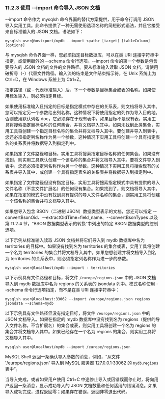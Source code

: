 ### 11.2.3 使用 --import 命令导入 JSON 文档

--import 命令作为 mysqlsh 命令界面的替代方案提供，用于命令行调用 JSON 导入实用工具。此命令提供了一种无需使用选项名称的简短形式语法，并且它接受来自标准输入的 JSON 文档。语法如下：

```shell
mysqlsh user@host:port/mydb --import <path> [target] [tableColumn] [options]
```

与 mysqlsh 命令界面一样，您必须指定目标数据库，可以在类 URI 连接字符串中指定，或使用额外的 --schema 命令行选项。--import 命令的第一个参数是包含要导入的 JSON 文档的文件的文件路径。要从标准输入读取 JSON 文档，请使用破折号（-）代替文件路径。输入流的结束是文件结束指示符，在 Unix 系统上为 Ctrl+D，在 Windows 系统上为 Ctrl+Z。

指定路径（或 - 代表标准输入）后，下一个参数是目标集合或表的名称。如果使用标准输入，则必须指定目标。

如果使用标准输入且指定的目标是指定模式中存在的关系表，则文档将导入其中。您可以指定另一个参数给出列名称，这种情况下将使用指定的列作为导入目的地。否则使用默认列名 doc，它必须存在于现有表中。如果目标不是现有表，实用工具将搜索指定目标名称的任何集合，并将文档导入其中。如果未找到此类集合，实用工具将创建一个指定目标名称的集合并将文档导入其中。要创建并导入到表中，您还必须指定列名称作为另一个参数，这种情况下实用工具将创建一个具有指定表名的关系表并将数据导入到指定列中。

如果指定了文件路径和目标，实用工具将搜索指定目标名称的任何集合。如果没有找到，则实用工具默认创建一个该名称的集合并将文档导入其中。要将文件导入到表中，您还必须指定列名称作为另一个参数，这种情况下实用工具将搜索现有的关系表并导入其中，或创建一个具有指定表名的关系表并将数据导入到指定列中。

如果指定了文件路径但没有指定目标，实用工具将搜索指定模式中具有提供的导入文件名称（不含文件扩展名）的任何现有集合。如果找到了，则文档将导入其中。如果在指定的模式中没有找到具有提供的导入文件名称的集合，则实用工具将创建一个该名称的集合并将文档导入其中。

如果您导入包含 BSON（二进制 JSON）数据类型表示的文档，您还可以指定 --convertBsonOid、--extractOidTime=field_name、--convertBsonTypes 以及第 11.2.4 节，“BSON 数据类型表示的转换”中列出的特定 BSON 数据类型的控制选项。

以下示例从标准输入读取 JSON 文档并将它们导入到 mydb 数据库中名为 territories 的目标中。如果没有找到名为 territories 的集合或表，实用工具将创建一个名为 territories 的集合并将文档导入其中。如果您想创建并将文档导入到名为 territories 的关系表中，则必须指定列名称作为进一步的参数。

```shell
mysqlsh user@localhost/mydb --import - territories
```

以下示例具有文件路径和目标，将文件 `/europe/regions.json` 中的 JSON 文档导入到 mydb 数据库中名为 regions 的关系表的 jsondata 列中。模式名称使用 --schema 命令行选项指定，而不是在类 URI 连接字符串中：

```shell
mysqlsh user@localhost:33062 --import /europe/regions.json regions jsondata --schema=mydb
```

以下示例具有文件路径但没有指定目标，将文件 `/europe/regions.json` 中的 JSON 文档导入。如果在指定的 mydb 数据库中没有找到名为 regions（提供的导入文件名称，不含扩展名）的集合或表，则实用工具将创建一个名为 regions 的集合并将文档导入其中。如果已经存在一个名为 regions 的集合，则实用工具将文档导入其中。

```shell
mysqlsh user@localhost/mydb --import /europe/regions.json
```

MySQL Shell 返回一条确认导入参数的消息，例如，“从文件 '/europe/regions.json' 导入到 MySQL 服务器 127.0.0.1:33062 的 `mydb`.`regions` 表中”。

当导入完成，或者如果用户使用 Ctrl+C 中途停止导入或因错误而停止时，将向用户返回一条消息，显示成功导入的 JSON 文档数量和任何适用的错误消息。如果导入成功完成，进程返回零；如果存在错误，返回非零退出代码。